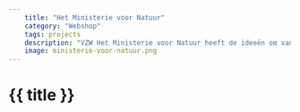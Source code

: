 ```yaml
---
    title: "Het Ministerie voor Natuur"
    category: "Webshop"
    tags: projects
    description: "VZW Het Ministerie voor Natuur heeft de ideeën om van tuinen, bedrijventerreinen en steden bondgenoten van de natuur te maken. En ze helpen die uitvoeren ook."
    image: ministerie-voor-natuur.png
---
```

<h1>
    {{ title }}
</h1>